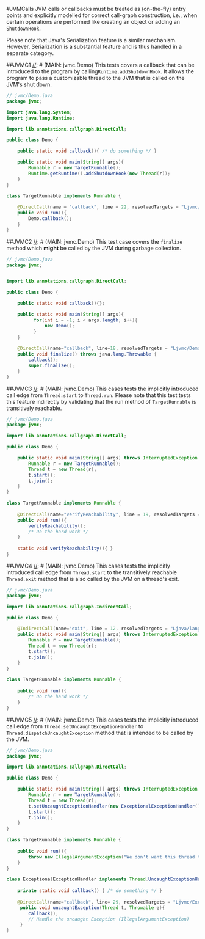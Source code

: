 #JVMCalls
JVM calls or callbacks must be treated as (on-the-fly) entry points and explicitly modelled for correct
call-graph construction, i.e., when certain operations are performed like creating an object or 
adding an ```ShutdownHook```. 

Please note that Java's Serialization feature is a similar mechanism. However, Serialization is a
substantial feature and is thus handled in a separate category.

##JVMC1
[//]: # (MAIN: jvmc.Demo)
This tests covers a callback that can be introduced to the program by calling```Runtime.addShutdownHook```.
It allows the program to pass a customizable thread to the JVM that is called on the JVM's shut down. 
```java
// jvmc/Demo.java
package jvmc;

import java.lang.System;
import java.lang.Runtime;

import lib.annotations.callgraph.DirectCall;

public class Demo {

    public static void callback(){ /* do something */ }

	public static void main(String[] args){
        Runnable r = new TargetRunnable();
        Runtime.getRuntime().addShutdownHook(new Thread(r));
	}
}

class TargetRunnable implements Runnable {
    
    @DirectCall(name = "callback", line = 22, resolvedTargets = "Ljvmc/Demo;")
    public void run(){
        Demo.callback();
    }
}
```
[//]: # (END)

##JVMC2
[//]: # (MAIN: jvmc.Demo)
This test case covers the ```finalize``` method which __might__ be called by the JVM during
garbage collection.
```java
// jvmc/Demo.java
package jvmc;


import lib.annotations.callgraph.DirectCall;

public class Demo {

    public static void callback(){};

	public static void main(String[] args){
          for(int i = -1; i < args.length; i++){
              new Demo();
          }
	}
	
	@DirectCall(name="callback", line=18, resolvedTargets = "Ljvmc/Demo;")
    public void finalize() throws java.lang.Throwable {
        callback();
        super.finalize();
    }	
}
```
[//]: # (END)

##JVMC3
[//]: # (MAIN: jvmc.Demo)
This cases tests the implicitly introduced call edge from ```Thread.start``` to ```Thread.run```.
Please note that this test tests this feature indirectly by validating that the run method of
```TargetRunnable``` is transitively reachable.
```java
// jvmc/Demo.java
package jvmc;

import lib.annotations.callgraph.DirectCall;

public class Demo {

	public static void main(String[] args) throws InterruptedException {
        Runnable r = new TargetRunnable();
        Thread t = new Thread(r);
        t.start();
        t.join();
	}
}

class TargetRunnable implements Runnable {
    
    @DirectCall(name="verifyReachability", line = 19, resolvedTargets = "Ljvmc/TargetRunnable;")
    public void run(){
        verifyReachability();
        /* Do the hard work */
    }
    
    static void verifyReachability(){ }
}
```
[//]: # (END)

##JVMC4
[//]: # (MAIN: jvmc.Demo)
This cases tests the implicitly introduced call edge from ```Thread.start``` to the transitively
reachable ```Thread.exit``` method that is also called by the JVM on a thread's exit.
```java
// jvmc/Demo.java
package jvmc;

import lib.annotations.callgraph.IndirectCall;

public class Demo {

    @IndirectCall(name="exit", line = 12, resolvedTargets = "Ljava/lang/Thread;")
	public static void main(String[] args) throws InterruptedException {
        Runnable r = new TargetRunnable();
        Thread t = new Thread(r);
        t.start();
        t.join();
	}
}

class TargetRunnable implements Runnable {
    
    public void run(){
        /* Do the hard work */
    }   
}
```
[//]: # (END)

##JVMC5
[//]: # (MAIN: jvmc.Demo)
This cases tests the implicitly introduced call edge from ```Thread.setUncaughtExceptionHandler```
to ```Thread.dispatchUncaughtException``` method that is intended to be called by the JVM.
```java
// jvmc/Demo.java
package jvmc;

import lib.annotations.callgraph.DirectCall;

public class Demo {

	public static void main(String[] args) throws InterruptedException {
        Runnable r = new TargetRunnable();
        Thread t = new Thread(r);
        t.setUncaughtExceptionHandler(new ExceptionalExceptionHandler());
        t.start();
        t.join();
	}
}

class TargetRunnable implements Runnable {
    
    public void run(){
        throw new IllegalArgumentException("We don't want this thread to work!");
    }   
}

class ExceptionalExceptionHandler implements Thread.UncaughtExceptionHandler {
 
    private static void callback() { /* do something */ }
    
    @DirectCall(name="callback", line= 29, resolvedTargets = "Ljvmc/ExceptionalExceptionHandler;")
     public void uncaughtException(Thread t, Throwable e){
        callback();
        // Handle the uncaught Exception (IllegalArgumentException)
     }
}
```
[//]: # (END)